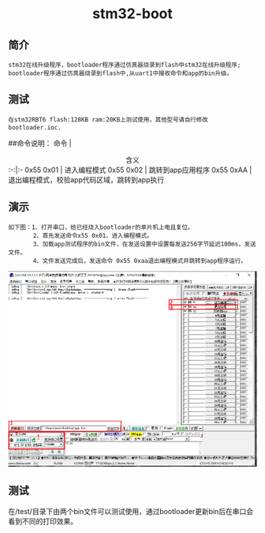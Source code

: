 # <center>stm32-boot</center>
## 简介
    stm32在线升级程序，bootloader程序通过仿真器烧录到flash中stm32在线升级程序;  
	bootloader程序通过仿真器烧录到flash中,从uart1中接收命令和app的bin升级。
## 测试
    在stm32RBT6 flash:128KB ram:20KB上测试使用，其他型号请自行修改bootloader.ioc.

##命令说明： 
	命令 | <center>含义</center>
	:-:|:-
	0x55 0x01 | 进入编程模式
	0x55 0x02 | 跳转到app应用程序
	0x55 0xAA | 退出编程模式，校验app代码区域，跳转到app执行
 
## 演示
    如下图：1、打开串口，给已经烧入bootloader的单片机上电且复位。
           2、首先发送命令x55 0x01，进入编程模式。
           3、加载app测试程序的bin文件，在发送设置中设置每发送256字节延迟100ms，发送文件。
           4、文件发送完成后，发送命令 0x55 0xaa退出编程模式并跳转到app程序运行。
![演示](docs/test.png)

## 测试
   在/test/目录下由两个bin文件可以测试使用，通过bootloader更新bin后在串口会看到不同的打印效果。


